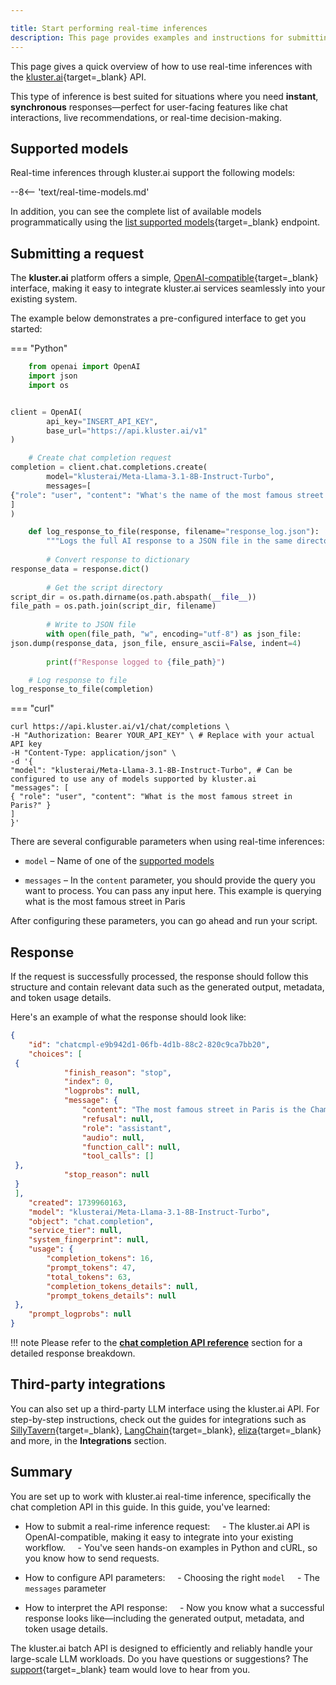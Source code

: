 ```yaml
---

title: Start performing real-time inferences
description: This page provides examples and instructions for submitting and managing real-time jobs using kluster.ai's OpenAI-compatible API.
---
```


This page gives a quick overview of how to use real-time inferences with the [kluster.ai](https://platform.kluster.ai/){target=\_blank} API. 

This type of inference is best suited for situations where you need **instant**, **synchronous** responses—perfect for user-facing features like chat interactions, live recommendations, or real-time decision-making.

## Supported models

Real-time inferences through kluster.ai support the following models:

--8<-- 'text/real-time-models.md'

In addition, you can see the complete list of available models programmatically using the [list supported models](/api-reference/reference/#list-supported-models){target=\_blank} endpoint.

## Submitting a request

The **kluster.ai** platform offers a simple, [OpenAI-compatible](/get-started/openai-compatibility/){target=\_blank} interface, making it easy to integrate kluster.ai services seamlessly into your existing system.

The example below demonstrates a pre-configured interface to get you started:

=== "Python"

 ```python
    from openai import OpenAI
    import json
    import os


 client = OpenAI(
        api_key="INSERT_API_KEY",
        base_url="https://api.kluster.ai/v1"
 )

    # Create chat completion request
 completion = client.chat.completions.create(
        model="klusterai/Meta-Llama-3.1-8B-Instruct-Turbo",
        messages=[
 {"role": "user", "content": "What's the name of the most famous street in Paris?"}
 ]
 )

    def log_response_to_file(response, filename="response_log.json"):
        """Logs the full AI response to a JSON file in the same directory as the script."""
        
        # Convert response to dictionary
 response_data = response.dict()
        
        # Get the script directory
 script_dir = os.path.dirname(os.path.abspath(__file__))
 file_path = os.path.join(script_dir, filename)
        
        # Write to JSON file
        with open(file_path, "w", encoding="utf-8") as json_file:
 json.dump(response_data, json_file, ensure_ascii=False, indent=4)
        
        print(f"Response logged to {file_path}")

    # Log response to file
 log_response_to_file(completion)
 ```

=== "curl"

 ``` curl
 curl https://api.kluster.ai/v1/chat/completions \
 -H "Authorization: Bearer YOUR_API_KEY" \ # Replace with your actual API key
 -H "Content-Type: application/json" \
 -d '{
 "model": "klusterai/Meta-Llama-3.1-8B-Instruct-Turbo", # Can be configured to use any of models supported by kluster.ai
 "messages": [
 { "role": "user", "content": "What is the most famous street in Paris?" }
 ]
 }'
 ```

There are several configurable parameters when using real-time inferences:

- `model` – Name of one of the [supported models](#supported-models)

- `messages` – In the `content` parameter, you should provide the query you want to process. You can pass any input here. This example is querying what is the most famous street in Paris

After configuring these parameters, you can go ahead and run your script.

## Response

If the request is successfully processed, the response should follow this structure and contain relevant data such as the generated output, metadata, and token usage details. 

Here's an example of what the response should look like:

```Json title="Response"
{
    "id": "chatcmpl-e9b942d1-06fb-4d1b-88c2-820c9ca7bb20",
    "choices": [
 {
            "finish_reason": "stop",
            "index": 0,
            "logprobs": null,
            "message": {
                "content": "The most famous street in Paris is the Champs-Élysées.",
                "refusal": null,
                "role": "assistant",
                "audio": null,
                "function_call": null,
                "tool_calls": []
 },
            "stop_reason": null
 }
 ],
    "created": 1739960163,
    "model": "klusterai/Meta-Llama-3.1-8B-Instruct-Turbo",
    "object": "chat.completion",
    "service_tier": null,
    "system_fingerprint": null,
    "usage": {
        "completion_tokens": 16,
        "prompt_tokens": 47,
        "total_tokens": 63,
        "completion_tokens_details": null,
        "prompt_tokens_details": null
 },
    "prompt_logprobs": null
}
```
!!! note
 Please refer to the [**chat completion API reference**](/api-reference/reference#chat-completion-object) section for a detailed response breakdown.

## Third-party integrations

You can also set up a third-party LLM interface using the kluster.ai API. For step-by-step instructions, check out the guides for integrations such as [SillyTavern](/get-started/integrations/sillytavern){target=\_blank}, [LangChain](/get-started/integrations/langchain/){target=\_blank}, [eliza](/get-started/integrations/eliza/){target=\_blank} and more, in the **Integrations** section. 

## Summary

You are set up to work with kluster.ai real-time inference, specifically the chat completion API in this guide. In this guide, you've learned:

- How to submit a real-rime inference request:
    - The kluster.ai API is OpenAI-compatible, making it easy to integrate into your existing workflow.
    - You've seen hands-on examples in Python and cURL, so you know how to send requests.

- How to configure API parameters:
    - Choosing the right `model`
    - The `messages` parameter

- How to interpret the API response:
    - Now you know what a successful response looks like—including the generated output, metadata, and token usage details.

The kluster.ai batch API is designed to efficiently and reliably handle your large-scale LLM workloads. Do you have questions or suggestions? The [support](mailto:support@kluster.ai){target=\_blank} team would love to hear from you.
